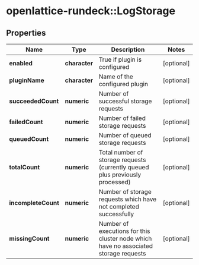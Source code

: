 # openlattice-rundeck::LogStorage

## Properties
Name | Type | Description | Notes
------------ | ------------- | ------------- | -------------
**enabled** | **character** | True if plugin is configured | [optional] 
**pluginName** | **character** | Name of the configured plugin | [optional] 
**succeededCount** | **numeric** | Number of successful storage requests | [optional] 
**failedCount** | **numeric** | Number of failed storage requests | [optional] 
**queuedCount** | **numeric** | Number of queued storage requests | [optional] 
**totalCount** | **numeric** | Total number of storage requests (currently queued plus previously processed) | [optional] 
**incompleteCount** | **numeric** | Number of storage requests which have not completed successfully | [optional] 
**missingCount** | **numeric** | Number of executions for this cluster node which have no associated storage requests | [optional] 


